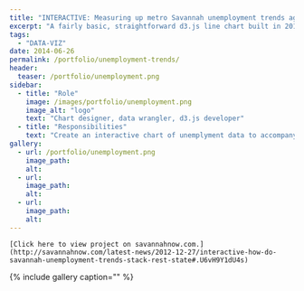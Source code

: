 ```yaml
---
title: "INTERACTIVE: Measuring up metro Savannah unemployment trends against the rest of Georgia"
excerpt: "A fairly basic, straightforward d3.js line chart built in 2014 comparing unemployment trends in Savannah with those of other Georgia cities."
tags: 
  - "DATA-VIZ"
date: 2014-06-26
permalink: /portfolio/unemployment-trends/
header:
  teaser: /portfolio/unemployment.png
sidebar:
  - title: "Role"
    image: /images/portfolio/unemployment.png
    image_alt: "logo"
    text: "Chart designer, data wrangler, d3.js developer"
  - title: "Responsibilities"
    text: "Create an interactive chart of unemplyment data to accompany a print story under deadline, with data being received at 4 p.m. and deadline at 6:30 p.m."
gallery:
  - url: /portfolio/unemployment.png
    image_path:
    alt:
  - url:
    image_path:
    alt:
  - url:
    image_path:
    alt:
---
```


``[Click here to view project on savannahnow.com.](http://savannahnow.com/latest-news/2012-12-27/interactive-how-do-savannah-unemployment-trends-stack-rest-state#.U6vH9Y1dU4s)``

{% include gallery caption="" %}


